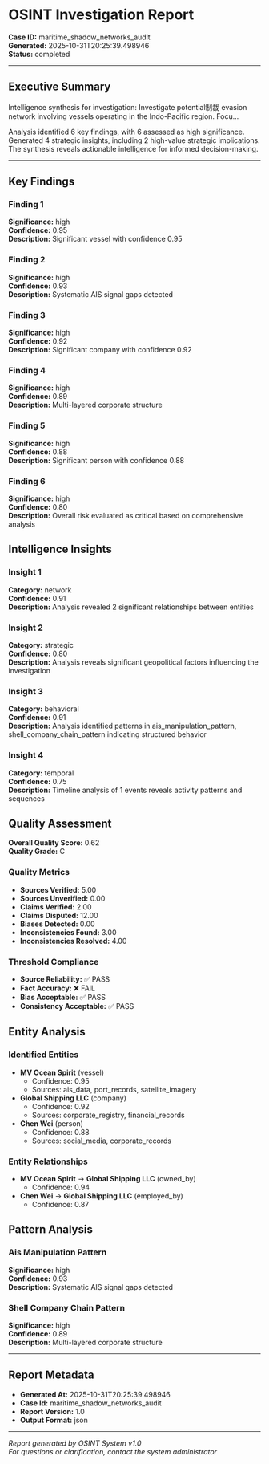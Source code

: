 # OSINT Investigation Report

**Case ID:** maritime_shadow_networks_audit  
**Generated:** 2025-10-31T20:25:39.498946  
**Status:** completed

---

## Executive Summary

Intelligence synthesis for investigation: Investigate potential制裁 evasion network involving vessels operating in the Indo-Pacific region. Focu...

Analysis identified 6 key findings, with 6 assessed as high significance. Generated 4 strategic insights, including 2 high-value strategic implications. The synthesis reveals actionable intelligence for informed decision-making.

---

## Key Findings

### Finding 1
**Significance:** high  
**Confidence:** 0.95  
**Description:** Significant vessel with confidence 0.95

### Finding 2
**Significance:** high  
**Confidence:** 0.93  
**Description:** Systematic AIS signal gaps detected

### Finding 3
**Significance:** high  
**Confidence:** 0.92  
**Description:** Significant company with confidence 0.92

### Finding 4
**Significance:** high  
**Confidence:** 0.89  
**Description:** Multi-layered corporate structure

### Finding 5
**Significance:** high  
**Confidence:** 0.88  
**Description:** Significant person with confidence 0.88

### Finding 6
**Significance:** high  
**Confidence:** 0.80  
**Description:** Overall risk evaluated as critical based on comprehensive analysis

## Intelligence Insights

### Insight 1
**Category:** network  
**Confidence:** 0.91  
**Description:** Analysis revealed 2 significant relationships between entities

### Insight 2
**Category:** strategic  
**Confidence:** 0.80  
**Description:** Analysis reveals significant geopolitical factors influencing the investigation

### Insight 3
**Category:** behavioral  
**Confidence:** 0.91  
**Description:** Analysis identified patterns in ais_manipulation_pattern, shell_company_chain_pattern indicating structured behavior

### Insight 4
**Category:** temporal  
**Confidence:** 0.75  
**Description:** Timeline analysis of 1 events reveals activity patterns and sequences

## Quality Assessment

**Overall Quality Score:** 0.62  
**Quality Grade:** C  

### Quality Metrics
- **Sources Verified:** 5.00
- **Sources Unverified:** 0.00
- **Claims Verified:** 2.00
- **Claims Disputed:** 12.00
- **Biases Detected:** 0.00
- **Inconsistencies Found:** 3.00
- **Inconsistencies Resolved:** 4.00

### Threshold Compliance
- **Source Reliability:** ✅ PASS
- **Fact Accuracy:** ❌ FAIL
- **Bias Acceptable:** ✅ PASS
- **Consistency Acceptable:** ✅ PASS
## Entity Analysis

### Identified Entities
- **MV Ocean Spirit** (vessel)
  - Confidence: 0.95
  - Sources: ais_data, port_records, satellite_imagery
- **Global Shipping LLC** (company)
  - Confidence: 0.92
  - Sources: corporate_registry, financial_records
- **Chen Wei** (person)
  - Confidence: 0.88
  - Sources: social_media, corporate_records

### Entity Relationships
- **MV Ocean Spirit** → **Global Shipping LLC** (owned_by)
  - Confidence: 0.94
- **Chen Wei** → **Global Shipping LLC** (employed_by)
  - Confidence: 0.87
## Pattern Analysis

### Ais Manipulation Pattern
**Significance:** high  
**Confidence:** 0.93  
**Description:** Systematic AIS signal gaps detected

### Shell Company Chain Pattern
**Significance:** high  
**Confidence:** 0.89  
**Description:** Multi-layered corporate structure

---

## Report Metadata

- **Generated At:** 2025-10-31T20:25:39.498946
- **Case Id:** maritime_shadow_networks_audit
- **Report Version:** 1.0
- **Output Format:** json


---

*Report generated by OSINT System v1.0*  
*For questions or clarification, contact the system administrator*
